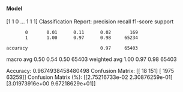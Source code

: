 #### Model
[1 1 0 ... 1 1 1]
Classification Report:
              precision    recall  f1-score   support

           0       0.01      0.11      0.02       169
           1       1.00      0.97      0.98     65234

    accuracy                           0.97     65403
   macro avg       0.50      0.54      0.50     65403
weighted avg       1.00      0.97      0.98     65403

Accuracy: 0.9674938458480498
Confusion Matrix:
[[   18   151]
 [ 1975 63259]]
Confusion Matrix (%):
[[2.75216733e-02 2.30876259e-01]
 [3.01973916e+00 9.67218629e+01]]
